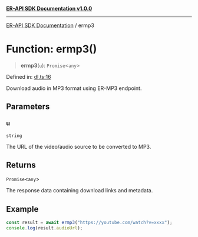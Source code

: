 [**ER-API SDK Documentation v1.0.0**](../README.md)

***

[ER-API SDK Documentation](../globals.md) / ermp3

# Function: ermp3()

> **ermp3**(`u`): `Promise`\<`any`\>

Defined in: [dl.ts:16](https://github.com/ErBots/Er-Api-Sdk/blob/d22ccb9660609171ce2e445efde8af74d36b3c66/src/dl.ts#L16)

Download audio in MP3 format using ER-MP3 endpoint.

## Parameters

### u

`string`

The URL of the video/audio source to be converted to MP3.

## Returns

`Promise`\<`any`\>

The response data containing download links and metadata.

## Example

```ts
const result = await ermp3("https://youtube.com/watch?v=xxxx");
console.log(result.audioUrl);
```
